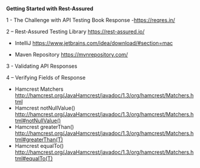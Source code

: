 **Getting Started with Rest-Assured**

1 - The Challenge with API Testing Book Response
    -https://reqres.in/


2 – 
  Rest-Assured Testing Library https://rest-assured.io/
  
  - IntelliJ             https://www.jetbrains.com/idea/download/#section=mac
  
  - Maven Repository    https://mvnrepository.com/


3 - Validating API Responses

4 – Verifying Fields of Response 
  - Hamcrest Matchers           http://hamcrest.org/JavaHamcrest/javadoc/1.3/org/hamcrest/Matchers.html
  - Hamcrest notNullValue()     http://hamcrest.org/JavaHamcrest/javadoc/1.3/org/hamcrest/Matchers.html#notNullValue()
  - Hamcrest greaterThan()      http://hamcrest.org/JavaHamcrest/javadoc/1.3/org/hamcrest/Matchers.html#greaterThan(T)
  - Hamcrest equalTo()          http://hamcrest.org/JavaHamcrest/javadoc/1.3/org/hamcrest/Matchers.html#equalTo(T)
